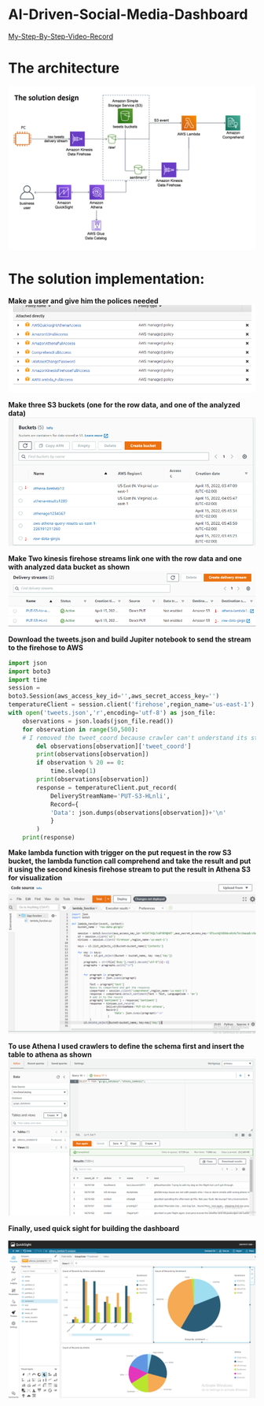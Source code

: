 # AI-Driven-Social-Media-Dashboard
[My-Step-By-Step-Video-Record](https://drive.google.com/drive/folders/1POylvI2S2wWIMmW39OjwuVwUsVDhuXYl?usp=sharing)

# The architecture
![The architecture](Image/ai-driven-social-media-dashboard-architecture.png)

# The solution implementation:

**Make a user and give him the polices needed**
![Image](Image/Screenshot_1.png)

**Make three S3 buckets (one for the row data, and one of the analyzed data)**
![Image](Image/Screenshot_2.png)

**Make Two kinesis firehose streams link one with the row data and one with analyzed data
bucket as shown**
![Image](Image/Screenshot_3.png)

**Download the tweets.json and build Jupiter notebook to send the stream to the firehose to
AWS**
```Python
import json
import boto3
import time
session =
boto3.Session(aws_access_key_id='',aws_secret_access_key='')
temperatureClient = session.client('firehose',region_name='us-east-1')
with open('tweets.json','r',encoding='utf-8') as json_file:
    observations = json.loads(json_file.read())
    for observation in range(50,500):
    # I removed the tweet_coord because crawler can't understand its structure
        del observations[observation]['tweet_coord']
        print(observations[observation])
        if observation % 20 == 0:
            time.sleep(1)
        print(observations[observation])
        response = temperatureClient.put_record(
            DeliveryStreamName='PUT-S3-HLnli',
            Record={
            'Data': json.dumps(observations[observation])+'\n'
            }
        )
    print(response)
```

**Make lambda function with trigger on the put request in the row S3 bucket, the lambda
function call comprehend and take the result and put it using the second kinesis firehose stream
to put the result in Athena S3 for visualization**
![Image](Image/Screenshot_4.png)


**To use Athena I used crawlers to define the schema first and insert the table to athena as
shown**
![Image](Image/Screenshot_5.png)


**Finally, used quick sight for building the dashboard**

![Image](Image/Screenshot_6.png)